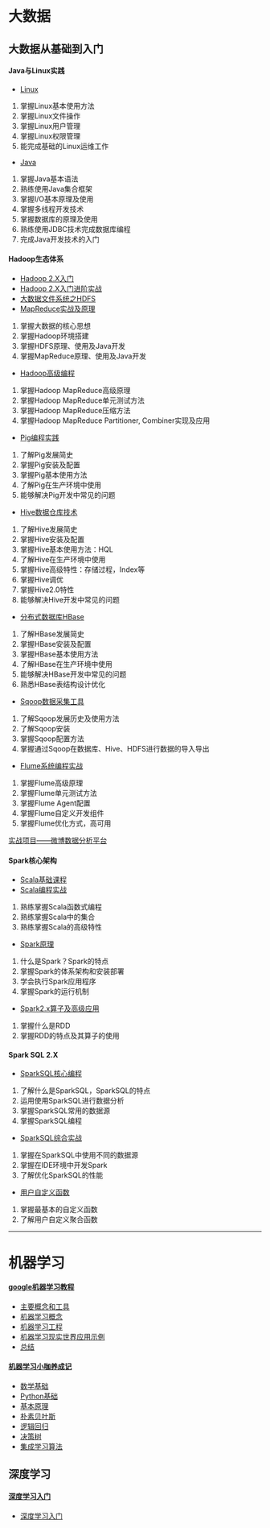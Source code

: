 # 大数据

## 大数据从基础到入门

#### Java与Linux实践
- [Linux](./大数据从基础到入门/Java与Linux实践/Linux.md)
1. 掌握Linux基本使用方法
2. 掌握Linux文件操作
3. 掌握Linux用户管理
4. 掌握Linux权限管理
5. 能完成基础的Linux运维工作
- [Java](./大数据从基础到入门/Java与Linux实践/Java.md)
1. 掌握Java基本语法
2. 熟练使用Java集合框架
3. 掌握I/O基本原理及使用
4. 掌握多线程开发技术
5. 掌握数据库的原理及使用
6. 熟练使用JDBC技术完成数据库编程
7. 完成Java开发技术的入门

#### Hadoop生态体系
- [Hadoop 2.X入门](./大数据从基础到入门/Hadoop生态体系/Hadoop2.X入门.md)
- [Hadoop 2.X入门进阶实战](./大数据从基础到入门/Hadoop生态体系/Hadoop2.X入门进阶实战.md)
- [大数据文件系统之HDFS](./大数据从基础到入门/Hadoop生态体系/大数据文件系统之HDFS.md)
- [MapReduce实战及原理](./大数据从基础到入门/Hadoop生态体系/MapReduce实战及原理.md)
1. 掌握大数据的核心思想
2. 掌握Hadoop环境搭建
3. 掌握HDFS原理、使用及Java开发
4. 掌握MapReduce原理、使用及Java开发
- [Hadoop高级编程](./大数据从基础到入门/Hadoop生态体系/Hadoop高级编程.md)
1. 掌握Hadoop MapReduce高级原理
2. 掌握Hadoop MapReduce单元测试方法
3. 掌握Hadoop MapReduce压缩方法
4. 掌握Hadoop MapReduce Partitioner, Combiner实现及应用
- [Pig编程实践](./大数据从基础到入门/Hadoop生态体系/Pig编程实践.md)
1. 了解Pig发展简史
2. 掌握Pig安装及配置
3. 掌握Pig基本使用方法
4. 了解Pig在生产环境中使用
5. 能够解决Pig开发中常见的问题
- [Hive数据仓库技术](./大数据从基础到入门/Hadoop生态体系/Hive数据仓库技术.md)
1. 了解Hive发展简史
2. 掌握Hive安装及配置
3. 掌握Hive基本使用方法：HQL
4. 了解Hive在生产环境中使用
5. 掌握Hive高级特性：存储过程，Index等
6. 掌握Hive调优
7. 掌握Hive2.0特性
8. 能够解决Hive开发中常见的问题
- [分布式数据库HBase](./大数据从基础到入门/Hadoop生态体系/分布式数据库HBase.md)
1. 了解HBase发展简史
2. 掌握HBase安装及配置
3. 掌握HBase基本使用方法
4. 了解HBase在生产环境中使用
5. 能够解决HBase开发中常见的问题
6. 熟悉HBase表结构设计优化
- [Sqoop数据采集工具](./大数据从基础到入门/Hadoop生态体系/Sqoop数据采集工具.md)
1. 了解Sqoop发展历史及使用方法
2. 了解Sqoop安装
3. 掌握Sqoop配置方法
4. 掌握通过Sqoop在数据库、Hive、HDFS进行数据的导入导出
- [Flume系统编程实战](./大数据从基础到入门/Hadoop生态体系/Flume系统编程实战.md)
1. 掌握Flume高级原理
2. 掌握Flume单元测试方法
3. 掌握Flume Agent配置
4. 掌握Flume自定义开发组件
5. 掌握Flume优化方式，高可用

[实战项目——微博数据分析平台](./大数据从基础到入门/实战项目/微博数据分析平台.md)

#### Spark核心架构
- [Scala基础课程](./大数据从基础到入门/Spark核心架构/Scala基础课程.md)
- [Scala编程实战](./大数据从基础到入门/Spark核心架构/Scala编程实战.md)
1. 熟练掌握Scala函数式编程
2. 熟练掌握Scala中的集合
3. 熟练掌握Scala的高级特性
- [Spark原理](./大数据从基础到入门/Spark核心架构/Spark原理.md)
1. 什么是Spark？Spark的特点
2. 掌握Spark的体系架构和安装部署
3. 学会执行Spark应用程序
4. 掌握Spark的运行机制
- [Spark2.x算子及高级应用](./大数据从基础到入门/Spark核心架构/Spark2.x算子及高级应用.md)
1. 掌握什么是RDD
2. 掌握RDD的特点及其算子的使用

#### Spark SQL 2.X
- [SparkSQL核心编程](./大数据从基础到入门/SparkSQL2.X/SparkSQL核心编程.md)
1. 了解什么是SparkSQL，SparkSQL的特点
2. 运用使用SparkSQL进行数据分析
3. 掌握SparkSQL常用的数据源
4. 掌握SparkSQL编程
- [SparkSQL综合实战](./大数据从基础到入门/SparkSQL2.X/SparkSQL综合实战.md)
1. 掌握在SparkSQL中使用不同的数据源
2. 掌握在IDE环境中开发Spark
3. 了解优化SparkSQL的性能
- [用户自定义函数](./大数据从基础到入门/SparkSQL2.X/用户自定义函数.md)
1. 掌握最基本的自定义函数
2. 了解用户自定义聚合函数

----------

# 机器学习

#### [google机器学习教程](https://developers.google.cn/machine-learning/crash-course)
- [主要概念和工具](./机器学习/google/主要概念和工具.md)
- [机器学习概念](./机器学习/google/机器学习概念.md)
- [机器学习工程](./机器学习/google/机器学习工程.md)
- [机器学习现实世界应用示例](./机器学习/google/机器学习现实世界应用示例.md)
- [总结](./机器学习/google/总结.md)

#### [机器学习小咖养成记](https://edu.csdn.net/huiyiCourse/series_detail/108)
- [数学基础](./机器学习/机器学习小咖养成记/数学基础.md)
- [Python基础](./机器学习/机器学习小咖养成记/Python基础.md)
- [基本原理](./机器学习/机器学习小咖养成记/基本原理.md)
- [朴素贝叶斯](./机器学习/机器学习小咖养成记/朴素贝叶斯.md)
- [逻辑回归](./机器学习/机器学习小咖养成记/逻辑回归.md)
- [决策树](./机器学习/机器学习小咖养成记/决策树.md)
- [集成学习算法](./机器学习/机器学习小咖养成记/集成学习算法.md)

## 深度学习

#### [深度学习入门](https://edu.csdn.net/course/detail/5444)
- [深度学习入门](./深度学习/深度学习入门.md)